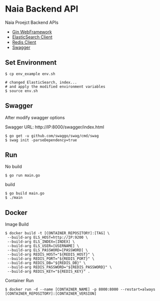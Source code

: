 # Naia Backend API

Naia Proejct Backend APIs

- [Gin WebFramework](https://github.com/gin-gonic/gin)
- [ElasticSearch Client](https://github.com/elastic/go-elasticsearch)
- [Redis Client](https://github.com/go-redis/redis)
- [Swagger](https://github.com/swaggo/swag)


## Set Environment
```shell
$ cp env_example env.sh

# changed ElasticSearch, index...
# and apply the modified environment variables
$ source env.sh
```
## Swagger
After modify swagger options

Swagger URL: http://IP:8000/swagger/index.html
```shell
$ go get -u github.com/swaggo/swag/cmd/swag
$ swag init -parseDependency=true
```

## Run
No build
```shell
$ go run main.go
```

build
```shell
$ go build main.go
$ ./main
```

## Docker
Image Build
```shell
$ docker build -t [CONTAINER_REPOSITORY]:[TAG] \
 --build-arg ELS_HOST=http://IP:9200 \
 --build-arg ELS_INDEX=[INDEX] \
 --build-arg ELS_USER=[USERNAME] \
 --build-arg ELS_PASSWORD=[PASSWORD] \    
 --build-arg REDIS_HOST="${REDIS_HOST}" \
 --build-arg REDIS_PORT="${REDIS_PORT}" \
 --build-arg REDIS_DB="${REDIS_DB}" \
 --build-arg REDIS_PASSWORD="${REDIS_PASSWORD}" \
 --build-arg REDIS_KEY="${REDIS_KEY}" .
```

Container Run
```shell
$ docker run -d --name [CONTAINER_NAME] -p 8000:8000 --restart=always [CONTAINER_REPOSITORY]:[CONTAINER_VERSION]
```
